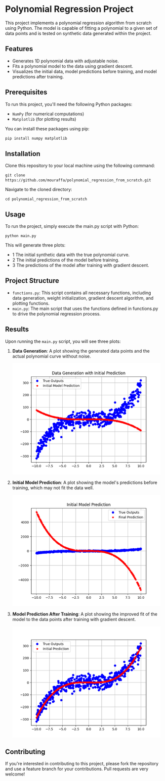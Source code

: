 # Polynomial Regression Project

This project implements a polynomial regression algorithm from scratch using Python. The model is capable of fitting a polynomial to a given set of data points and is tested on synthetic data generated within the project.

## Features

- Generates 1D polynomial data with adjustable noise.
- Fits a polynomial model to the data using gradient descent.
- Visualizes the initial data, model predictions before training, and model predictions after training.

## Prerequisites

To run this project, you'll need the following Python packages:
- `NumPy` (for numerical computations)
- `Matplotlib` (for plotting results)

You can install these packages using pip:

```bash
pip install numpy matplotlib
```
## Installation
Clone this repository to your local machine using the following command:
```
git clone https://github.com/mouraffa/polynomial_regression_from_scratch.git
```

Navigate to the cloned directory: 
```
cd polynomial_regression_from_scratch
```

## Usage
To run the project, simply execute the main.py script with Python: 
```
python main.py
```

This will generate three plots:
* 1 The initial synthetic data with the true polynomial curve.
* 2 The initial predictions of the model before training.
* 3 The predictions of the model after training with gradient descent.

## Project Structure

* `functions.py`: This script contains all necessary functions, including data generation, weight initialization, gradient descent algorithm, and plotting functions.
* `main.py`: The main script that uses the functions defined in functions.py to drive the polynomial regression process.


## Results

Upon running the `main.py` script, you will see three plots:

1. **Data Generation**: A plot showing the generated data points and the actual polynomial curve without noise.

   ![Data Generation](images/data_generation_plot.png)

2. **Initial Model Prediction**: A plot showing the model's predictions before training, which may not fit the data well.

   ![Initial Model Prediction](images/initial_model_prediction_plot.png)

3. **Model Prediction After Training**: A plot showing the improved fit of the model to the data points after training with gradient descent.

   ![Model Prediction After Training](images/model_prediction_after_training_plot.png)


## Contributing

If you're interested in contributing to this project, please fork the repository and use a feature branch for your contributions. Pull requests are very welcome!

